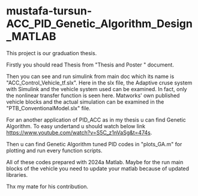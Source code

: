 # mustafa-tursun-ACC_PID_Genetic_Algorithm_Design_MATLAB

This project is our graduation thesis. 

Firstly you should read Thesis from "Thesis and Poster " document.

Then you can see and run simulink from main doc which its name is "ACC_Control_Vehicle_tf.slx". 
Here in the slx file, the Adaptive cruse system with Simulink and the vehicle system used can be examined. 
In fact, only the nonlinear transfer function is seen here.
Matworks' own published vehicle blocks and the actual simulation can be examined in the "PTB_ConventionalModel.slx" file.

For an another application of PID_ACC as in my thesis u can find Genetic Algorithm. To easy undertand u should watch below link
https://www.youtube.com/watch?v=S5C_z1nVaSg&t=474s.

Then u can find Genetic Algorithm tuned PID codes in "plots_GA.m" for plotting and run every function scripts.

All of these codes prepared with 2024a Matlab.
Maybe for the run main blocks of the vehicle you need to update your matlab because of updated libraries.

Thx my mate for his contribution.

